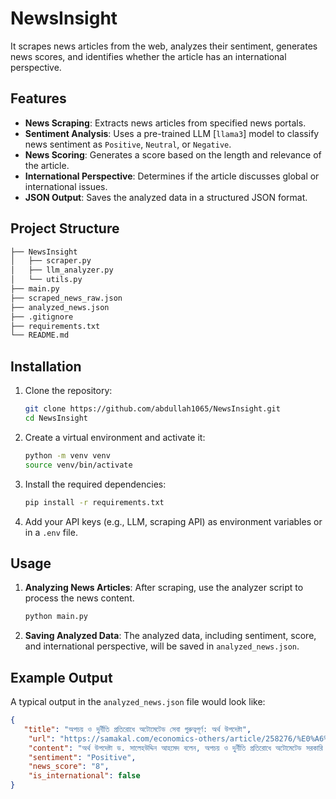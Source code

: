 # NewsInsight

It scrapes news articles from the web, analyzes their sentiment, generates news scores, and identifies whether the article has an international perspective. 

## Features

- **News Scraping**: Extracts news articles from specified news portals.
- **Sentiment Analysis**: Uses a pre-trained LLM [`llama3`] model to classify news sentiment as `Positive`, `Neutral`, or `Negative`.
- **News Scoring**: Generates a score based on the length and relevance of the article.
- **International Perspective**: Determines if the article discusses global or international issues.
- **JSON Output**: Saves the analyzed data in a structured JSON format.

## Project Structure

```bash
├── NewsInsight
│   ├── scraper.py              
│   ├── llm_analyzer.py            
│   └── utils.py   
├── main.py   
├── scraped_news_raw.json   
├── analyzed_news.json              
├── .gitignore                  
├── requirements.txt         
└── README.md                   
```

## Installation

1. Clone the repository:

    ```bash
    git clone https://github.com/abdullah1065/NewsInsight.git
    cd NewsInsight
    ```

2. Create a virtual environment and activate it:

    ```bash
    python -m venv venv
    source venv/bin/activate  
    ```

3. Install the required dependencies:

    ```bash
    pip install -r requirements.txt
    ```

4. Add your API keys (e.g., LLM, scraping API) as environment variables or in a `.env` file.

## Usage

1. **Analyzing News Articles**:
   After scraping, use the analyzer script to process the news content.

    ```bash
    python main.py
    ```

3. **Saving Analyzed Data**:
   The analyzed data, including sentiment, score, and international perspective, will be saved in `analyzed_news.json`.

## Example Output

A typical output in the `analyzed_news.json` file would look like:

```json
{
   "title": "অপচয় ও দুর্নীতি প্রতিরোধে অটোমেটেড সেবা গুরুত্বপূর্ণ: অর্থ উপদেষ্টা",
    "url": "https://samakal.com/economics-others/article/258276/%E0%A6%85%E0%A6%AA%E0%A6%9A%E0%A7%9F-%E0%A6%93-%E0%A6%A6%E0%A7%81%E0%A6%B0%E0%A7%8D%E0%A6%A8%E0%A7%80%E0%A6%A4%E0%A6%BF-%E0%A6%AA%E0%A7%8D%E0%A6%B0%E0%A6%A4%E0%A6%BF%E0%A6%B0%E0%A7%8B%E0%A6%A7%E0%A7%87-%E0%A6%85%E0%A6%9F%E0%A7%8B%E0%A6%AE%E0%A7%87%E0%A6%9F%E0%A7%87%E0%A6%A1-%E0%A6%B8%E0%A7%87%E0%A6%AC%E0%A6%BE-%E0%A6%97%E0%A7%81%E0%A6%B0%E0%A7%81%E0%A6%A4%E0%A7%8D%E0%A6%AC%E0%A6%AA%E0%A7%82%E0%A6%B0%E0%A7%8D%E0%A6%A3:-%E0%A6%85%E0%A6%B0%E0%A7%8D%E0%A6%A5-%E0%A6%89%E0%A6%AA%E0%A6%A6%E0%A7%87%E0%A6%B7%E0%A7%8D%E0%A6%9F%E0%A6%BE",
    "content": "অর্থ উপদেষ্টা ড. সালেহউদ্দিন আহমেদ বলেন, অপচয় ও দুর্নীতি প্রতিরোধে অটোমেটেড সরকারি আর্থিক সেবা গুরুত্বপূর্ণ ভূমিকা পালন করছে। আর্থিক সেবার বিভিন্ন প্লাটফর্ম একটি সমন্বিত ব্যবস্থাপনার মধ্যে নিয়ে আনা সম্ভব হলে আর্থিক ব্যবস্থাপনায় স্বচ্ছতা ও জবাবদিহিতা নিশ্চিত করা সম্ভব হবে। সাধারণ মানুষ সেবা প্রদানকারীর কাছে না গিয়ে যত বেশি সেবা অটোমেটেড পদ্ধতিতে পাবেন ততই দুর্নীতি কমবে।\nসোমবার অর্থ বিভাগের বিভিন্ন সেবা দ্রুততার সঙ্গে সহজে ও সাশ্রয়ীভাবে প্রদানের জন্য তৈরি করা বিভিন্ন অনলাইন প্ল্যাটফর্ম উদ্বোধন করেন অর্থ উপদেষ্টা আজ। তিনি  বলেন, উদ্ভাবিত বিভিন্ন অটোমেটেড সেবা প্লাটফর্মের কার্যকারিতা সমুন্নত রাখার জন্য দক্ষ জনবল সৃষ্টি করে তাদের মাধ্যমে নিয়মিত নবায়ন করতে হবে।\nউদ্বোধন করা সেবাসমূহের মধ্যে রয়েছে- নবরূপায়িত আইবাস++ ওয়েবসাইট, এ-চালান ওয়েবসাইট, পেনশনারদের জন্য লাইফ ভেরিফিকেশন অ্যাপ, পেপারলেস অনলাইন লাস্ট পেমেন্ট সার্টিফিকেট (এলপিসি), সরকারি কর্মচারীদের অনলাইনে ছুটির আবেদন দাখিল, ছুটি মঞ্জুর ও হিসাবায়নের জন্য অনলাইন ছুটি ব্যবস্থাপনা,  অনলাইনভিত্তিক সরকারি আবাসন না-দাবি সনদপত্র এবং সরকারি কর্মচারীদের বেতন-ভাতার বিল দাখিল ও চাকরি সংক্রান্ত অন্যান্য তথ্য অনলাইনে পাওয়ার সুবিধার জন্য ‘আইবাস সেইফ’ মোবাইল অ্যাপ।\nঅনুষ্ঠানের বিশেষ অতিথি হিসেবে উপস্থিত ছিলেন বাংলাদেশ কম্পট্রোলার এন্ড অডিটর জেনারেল মো. নূরুল ইসলাম, প্রধান উপদেষ্টার কার্যালয়ের সচিব মো. সাইফুল্লাহ পান্না, অভ্যন্তরীণ সম্পদ বিভাগের সচিব ও জাতীয় রাজস্ব বোর্ডের চেয়ারম্যান আবদুর রহমান খান ও অর্থনৈতিক সম্পর্ক বিভাগ শাহ্‌রিয়ার কাদের ছিদ্দিকী।\n অর্থ সচিব ড. মো. খায়েরুজ্জামান মজুমদারের সভাপতিত্বে সভায় অর্থ বিভাগের স্ট্রেনদেনিং পাবলিক ফাইনানসিয়াল ম্যানেজমেন্ট টু এনাবেল সার্ভিস ডেলিভারি (এসপিএফএমএস) কর্মসূচির আওতায় প্রস্তুত করা বিভিন্ন অনলাইন সেবার ওপর উপস্থাপনা করেন অর্থ বিভাগের অতিরিক্তি সচিব ও এসপিএফএমএস কর্মসূচির জাতীয় কর্মসূচি পরিচালক মোহাম্মদ সাইফুল ইসলাম।",
    "sentiment": "Positive",
    "news_score": "8",
    "is_international": false
}
```


